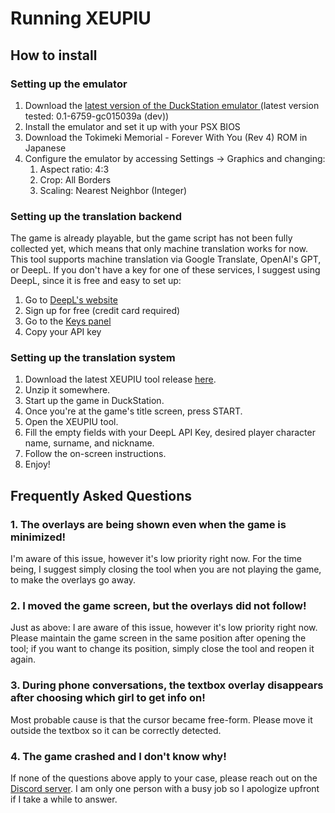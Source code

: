 # Running XEUPIU

## How to install

### Setting up the emulator

1. Download the [latest version of the DuckStation emulator ](https://www.duckstation.org/) (latest version tested: 0.1-6759-gc015039a (dev))
2. Install the emulator and set it up with your PSX BIOS
3. Download the Tokimeki Memorial - Forever With You (Rev 4) ROM in Japanese
4. Configure the emulator by accessing Settings -> Graphics and changing:
	1. Aspect ratio: 4:3
	2. Crop: All Borders
	3. Scaling: Nearest Neighbor (Integer)

### Setting up the translation backend

The game is already playable, but the game script has not been fully collected yet, which means that only machine translation works for now. This tool supports machine translation via Google Translate, OpenAI's GPT, or DeepL. If you don't have a key for one of these services, I suggest using DeepL, since it is free and easy to set up:

1. Go to [DeepL's website](https://www.deepl.com/en/pro-api?cta=header-pro-api)
2. Sign up for free (credit card required)
3. Go to the [Keys panel](https://www.deepl.com/your-account/keys)
4. Copy your API key

### Setting up the translation system

1. Download the latest XEUPIU tool release [here](https://github.com/vgarciasc/xeupiu).
2. Unzip it somewhere.
3. Start up the game in DuckStation.
4. Once you're at the game's title screen, press START.
5. Open the XEUPIU tool.
6. Fill the empty fields with your DeepL API Key, desired player character name, surname, and nickname.
7. Follow the on-screen instructions.
8. Enjoy!

## Frequently Asked Questions

### 1. The overlays are being shown even when the game is minimized!

I'm aware of this issue, however it's low priority right now. For the time being, I suggest simply closing the tool when you are not playing the game, to make the overlays go away.

### 2. I moved the game screen, but the overlays did not follow!

Just as above: I are aware of this issue, however it's low priority right now. Please maintain the game screen in the same position after opening the tool; if you want to change its position, simply close the tool and reopen it again.

### 3. During phone conversations, the textbox overlay disappears after choosing which girl to get info on!

Most probable cause is that the cursor became free-form. Please move it outside the textbox so it can be correctly detected.

### 4. The game crashed and I don't know why!

If none of the questions above apply to your case, please reach out on the [Discord server](https://discord.gg/aH5meFKRB7). I am only one person with a busy job so I apologize upfront if I take a while to answer.
